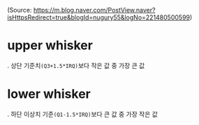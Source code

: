(Source: https://m.blog.naver.com/PostView.naver?isHttpsRedirect=true&blogId=nugury55&logNo=221480500599)

# upper whisker
  . 상단 기준치`(Q3+1.5*IRQ)`보다 작은 값 중 가장 큰 값
# lower whisker
  . 하단 이상치 기준`(Q1-1.5*IRQ)`보다 큰 값 중 가장 작은 값
